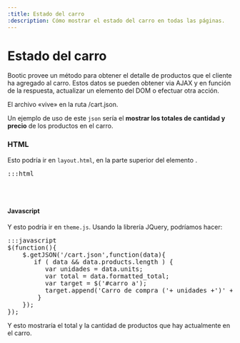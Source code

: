 ```yaml
---
:title: Estado del carro
:description: Cómo mostrar el estado del carro en todas las páginas.
---
```


# Estado del carro

Bootic provee un método para obtener el detalle de productos que el cliente ha agregado al carro. Estos datos se pueden obtener via AJAX y en función de la respuesta, actualizar un elemento del DOM o efectuar otra acción.

El archivo «vive» en la ruta /cart.json.

Un ejemplo de uso de este `json` sería el **mostrar los totales de cantidad
y precio** de los productos en el carro.

### HTML

Esto podría ir en `layout.html`, en la parte superior del elemento <code><body></code>.

<pre>:::html
<div id="carro">
  <a href="/cart" title="Carro de compra"></a>
</div>
</pre>

#### Javascript

Y esto podría ir en `theme.js`. Usando la librería JQuery, podríamos hacer:

<pre>:::javascript
$(function(){
	$.getJSON('/cart.json',function(data){
	   if ( data && data.products.length ) {
		  var unidades = data.units;
		  var total = data.formatted_total;
		  var target = $('#carro a');
		  target.append('Carro de compra ('+ unidades +')' + total);
		}
	});
});
</pre>

Y esto mostraría el total y la cantidad de productos que hay actualmente en el carro.
